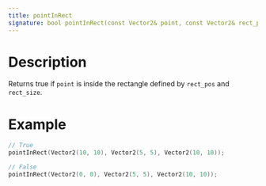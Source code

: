 ```yaml
---
title: pointInRect
signature: bool pointInRect(const Vector2& point, const Vector2& rect_pos, const Vector2& rect_size)
---
```


# Description
Returns true if `point` is inside the rectangle defined by `rect_pos` and `rect_size`.


# Example
``` c++
// True
pointInRect(Vector2(10, 10), Vector2(5, 5), Vector2(10, 10));

// False
pointInRect(Vector2(0, 0), Vector2(5, 5), Vector2(10, 10));
```
